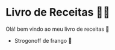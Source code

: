 # Livro de Receitas :woman_cook:

Olá! bem vindo ao meu livro de receitas :wave:

- Strogonoff de frango :chicken: